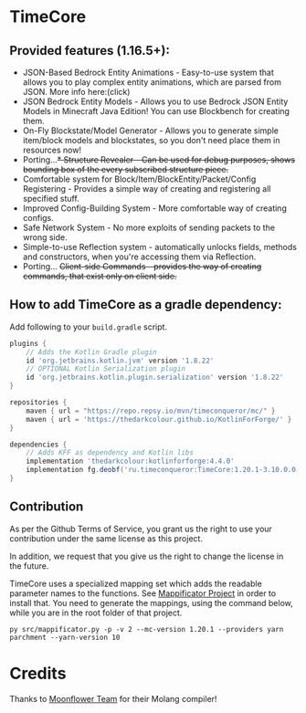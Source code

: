 # TimeCore

## Provided features (1.16.5+):

* JSON-Based Bedrock Entity Animations - Easy-to-use system that allows you to play complex entity animations, which are
  parsed from JSON. More info here:(click)
* JSON Bedrock Entity Models - Allows you to use Bedrock JSON Entity Models in Minecraft Java Edition! You can use
  Blockbench for creating them.
* On-Fly Blockstate/Model Generator - Allows you to generate simple item/block models and blockstates, so you don't need
  place them in resources now!
* Porting...~~* Structure Revealer - Can be used for debug purposes, shows bounding box of the every subscribed
  structure piece.~~
* Comfortable system for Block/Item/BlockEntity/Packet/Config Registering - Provides a simple way of creating and
  registering all specified stuff.
* Improved Config-Building System - More comfortable way of creating configs.
* Safe Network System - No more exploits of sending packets to the wrong side.
* Simple-to-use Reflection system - automatically unlocks fields, methods and constructors, when you're accessing them
  via Reflection.
* Porting... ~~Client-side Commands - provides the way of creating commands, that exist only on client side.~~

## How to add TimeCore as a gradle dependency:

Add following to your `build.gradle` script.

```groovy
plugins {
    // Adds the Kotlin Gradle plugin
    id 'org.jetbrains.kotlin.jvm' version '1.8.22'
    // OPTIONAL Kotlin Serialization plugin
    id 'org.jetbrains.kotlin.plugin.serialization' version '1.8.22'
}

repositories {
    maven { url = "https://repo.repsy.io/mvn/timeconqueror/mc/" }
    maven { url = 'https://thedarkcolour.github.io/KotlinForForge/' }
}

dependencies {
    // Adds KFF as dependency and Kotlin libs
    implementation 'thedarkcolour:kotlinforforge:4.4.0'
    implementation fg.deobf('ru.timeconqueror:TimeCore:1.20.1-3.10.0.0')
}
```

## Contribution

As per the Github Terms of Service, you grant us the right to use your contribution under the same license as this
project.

In addition, we request that you give us the right to change the license in the future.

TimeCore uses a specialized mapping set which adds the readable parameter names to the functions.
See [Mappificator Project](https://github.com/alcatrazEscapee/Mappificator) in order to install that. You need to
generate the mappings, using the command below, while you are in the root folder of that project.

```
py src/mappificator.py -p -v 2 --mc-version 1.20.1 --providers yarn parchment --yarn-version 10
```

# Credits

Thanks to [Moonflower Team](https://github.com/MoonflowerTeam/) for their Molang compiler!